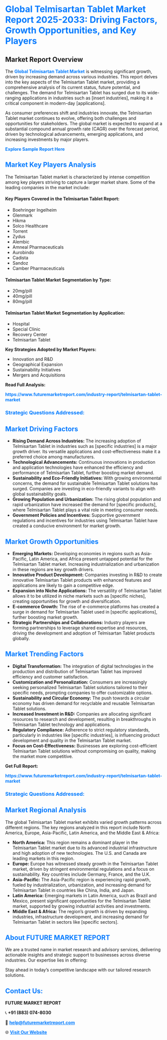 <h1 style="color: #007BFF;">Global Telmisartan Tablet Market Report 2025-2033: Driving Factors, Growth Opportunities, and Key Players</h1>

<section id="overview">
<h2>Market Report Overview</h2>
<p>The <a href="https://www.futuremarketreport.com/industry-report/telmisartan-tablet-market" style="color: #007BFF; text-decoration: none;"><strong>Global Telmisartan Tablet Market</strong></a> is witnessing significant growth, driven by increasing demand across various industries. This report delves into the key aspects of the Telmisartan Tablet market, providing a comprehensive analysis of its current status, future potential, and challenges. The demand for Telmisartan Tablet has surged due to its wide-ranging applications in industries such as [insert industries], making it a critical component in modern-day [applications].</p>
<p>As consumer preferences shift and industries innovate, the Telmisartan Tablet market continues to evolve, offering both challenges and opportunities for stakeholders. The global market is expected to expand at a substantial compound annual growth rate (CAGR) over the forecast period, driven by technological advancements, emerging applications, and increasing investments by major players.</p>
</section>

<section id="overview">
<p><a href="https://www.futuremarketreport.com/request-sample/reportId=124061" style="color: #007BFF; text-decoration: none;"><strong>Explore Sample Report Here</strong></a></p>
</section>

<section id="key-players">
<h2 style="color: #007BFF;">Market Key Players Analysis</h2>
<p>The Telmisartan Tablet market is characterized by intense competition among key players striving to capture a larger market share. Some of the leading companies in the market include:</p>
<h4>Key Players Covered in the Telmisartan Tablet Report:</h4>
<ul><li>Boehringer Ingelheim</li><li>Glenmark</li><li>Hikma</li><li>Solco Healthcare</li><li>Torrent</li><li>Zydus</li><li>Alembic</li><li>Amneal Pharmaceuticals</li><li>Aurobindo</li><li>Cadista</li><li>Sandoz</li><li>Camber Pharmaceuticals</li></ul>
<h4>Telmisartan Tablet Market Segmentation by Type:</h4>
<ul><li>20mg/pill</li><li>40mg/pill</li><li>80mg/pill</li></ul>

<h4>Telmisartan Tablet Market Segmentation by Application:</h4>
<ul><li>Hospital</li><li>Special Clinic</li><li>Recovery Center</li><li>Telmisartan Tablet</li></ul>
<p><strong>Key Strategies Adopted by Market Players:</strong></p>
<ul>
<li>Innovation and R&D</li>
<li>Geographical Expansion</li>
<li>Sustainability Initiatives</li>
<li>Mergers and Acquisitions</li>
</ul>
</section>

<section>
<p><strong>Read Full Analysis: </strong></p><a href="https://www.futuremarketreport.com/industry-report/telmisartan-tablet-market" style="color: #007BFF; text-decoration: none;"><strong>https://www.futuremarketreport.com/industry-report/telmisartan-tablet-market</strong></a>
<h3 style="color: #007BFF;">Strategic Questions Addressed:</h3>
</section>

<section id="driving-factors">
<h2 style="color: #007BFF;">Market Driving Factors</h2>
<ul>
<li><strong>Rising Demand Across Industries:</strong> The increasing adoption of Telmisartan Tablet in industries such as [specific industries] is a major growth driver. Its versatile applications and cost-effectiveness make it a preferred choice among manufacturers.</li>
<li><strong>Technological Advancements:</strong> Continuous innovations in production and application technologies have enhanced the efficiency and performance of Telmisartan Tablet, further boosting market demand.</li>
<li><strong>Sustainability and Eco-Friendly Initiatives:</strong> With growing environmental concerns, the demand for sustainable Telmisartan Tablet solutions has surged. Companies are investing in eco-friendly variants to align with global sustainability goals.</li>
<li><strong>Growing Population and Urbanization:</strong> The rising global population and rapid urbanization have increased the demand for [specific products], where Telmisartan Tablet plays a vital role in meeting consumer needs.</li>
<li><strong>Government Policies and Incentives:</strong> Supportive government regulations and incentives for industries using Telmisartan Tablet have created a conducive environment for market growth.</li>
</ul>
</section>

<section id="growth-opportunities">
<h2 style="color: #007BFF;">Market Growth Opportunities</h2>
<ul>
<li><strong>Emerging Markets:</strong> Developing economies in regions such as Asia-Pacific, Latin America, and Africa present untapped potential for the Telmisartan Tablet market. Increasing industrialization and urbanization in these regions are key growth drivers.</li>
<li><strong>Innovative Product Development:</strong> Companies investing in R&D to create innovative Telmisartan Tablet products with enhanced features and applications are likely to gain a competitive edge.</li>
<li><strong>Expansion into Niche Applications:</strong> The versatility of Telmisartan Tablet allows it to be utilized in niche markets such as [specific niches], creating opportunities for growth and diversification.</li>
<li><strong>E-commerce Growth:</strong> The rise of e-commerce platforms has created a surge in demand for Telmisartan Tablet used in [specific applications], further boosting market growth.</li>
<li><strong>Strategic Partnerships and Collaborations:</strong> Industry players are forming partnerships to leverage shared expertise and resources, driving the development and adoption of Telmisartan Tablet products globally.</li>
</ul>
</section>

<section id="trending-factors">
<h2 style="color: #007BFF;">Market Trending Factors</h2>
<ul>
<li><strong>Digital Transformation:</strong> The integration of digital technologies in the production and distribution of Telmisartan Tablet has improved efficiency and customer satisfaction.</li>
<li><strong>Customization and Personalization:</strong> Consumers are increasingly seeking personalized Telmisartan Tablet solutions tailored to their specific needs, prompting companies to offer customizable options.</li>
<li><strong>Sustainability and Circular Economy:</strong> The push towards a circular economy has driven demand for recyclable and reusable Telmisartan Tablet solutions.</li>
<li><strong>Increased Investment in R&D:</strong> Companies are allocating significant resources to research and development, resulting in breakthroughs in Telmisartan Tablet technology and applications.</li>
<li><strong>Regulatory Compliance:</strong> Adherence to strict regulatory standards, particularly in industries like [specific industries], is influencing product development and quality in the Telmisartan Tablet market.</li>
<li><strong>Focus on Cost-Effectiveness:</strong> Businesses are exploring cost-efficient Telmisartan Tablet solutions without compromising on quality, making the market more competitive.</li>
</ul>
</section>

<section>
<p><strong>Get Full Report: </strong></p><a href="https://www.futuremarketreport.com/industry-report/telmisartan-tablet-market" style="color: #007BFF; text-decoration: none;"><strong>https://www.futuremarketreport.com/industry-report/telmisartan-tablet-market</strong></a>
<h3 style="color: #007BFF;">Strategic Questions Addressed:</h3>
</section>


<section id="regional-analysis">
<h2 style="color: #007BFF;">Market Regional Analysis</h2>
<p>The global Telmisartan Tablet market exhibits varied growth patterns across different regions. The key regions analyzed in this report include North America, Europe, Asia-Pacific, Latin America, and the Middle East & Africa:</p>
<ul>
<li><strong>North America:</strong> This region remains a dominant player in the Telmisartan Tablet market due to its advanced industrial infrastructure and high adoption of new technologies. The U.S. and Canada are leading markets in this region.</li>
<li><strong>Europe:</strong> Europe has witnessed steady growth in the Telmisartan Tablet market, driven by stringent environmental regulations and a focus on sustainability. Key countries include Germany, France, and the U.K.</li>
<li><strong>Asia-Pacific:</strong> The Asia-Pacific region is experiencing rapid growth, fueled by industrialization, urbanization, and increasing demand for Telmisartan Tablet in countries like China, India, and Japan.</li>
<li><strong>Latin America:</strong> Emerging markets in Latin America, such as Brazil and Mexico, present significant opportunities for the Telmisartan Tablet market, supported by growing industrial activities and investments.</li>
<li><strong>Middle East & Africa:</strong> The region’s growth is driven by expanding industries, infrastructure development, and increasing demand for Telmisartan Tablet in sectors like [specific sectors].</li>
</ul>
</section>

<footer>
<h2 style="color: #007BFF;">About FUTURE MARKET REPORT</h2>
<p>We are a trusted name in market research and advisory services, delivering actionable insights and strategic support to businesses across diverse industries. Our expertise lies in offering:</p>

<p>Stay ahead in today’s competitive landscape with our tailored research solutions.</p>

<h2 style="color: #007BFF;">Contact Us:</h2>
<p><strong>FUTURE MARKET REPORT</strong></p>
<p>📞 <strong>+91 (883) 074-8030</strong></p>
<p>📧 <strong><a href="mailto:help@futuremarketreport.com" style="color: #007BFF;">help@futuremarketreport.com</a></strong></p>
<p>🌐 <strong><a href="https://www.futuremarketreport.com/" style="color: #007BFF;">Visit Our Website</a></strong></p>
</footer>